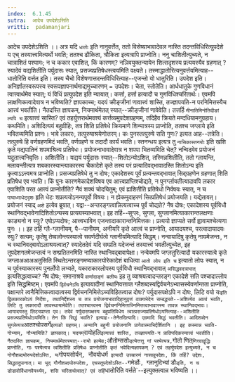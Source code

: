 ```yaml
---
index:  6.1.45
sutra:  आदेच उपदेशेऽसिति
vritti:  padamanjari
---
```


आदेच उपदेशेऽशिति ।। अत्र यदि `धातोः` इति नानुवर्त्तेत, ततो विसेष्याभावादेवल नास्ति तदन्तविधिरित्युपदेशे य एच् तस्यात्त्वमित्यर्थो भवति; ततश्च ढौकिता, त्रौकिता इत्यत्रापि प्राप्नोति। ननु चाशितीत्युच्यते, न चात्राशितं पश्यामः; न च ककार एवाशित्, किं कारणम्? नञिवयुक्तन्यायेन शित्सदृशस्य प्रत्ययस्यैव ग्रहणात् ? स्यादेवं यद्यशितीति पर्युदासः स्यात्, प्रसज्यप्रतिषेधस्त्वयमिति वक्ष्यते। तस्माद्धातोरित्यनुवर्त्तयमित्याह--धातोरिति वर्त्तत इति। तस्य चैचो विशेषणात्तदन्तविधिरित्याह--एजन्तो यो धातुरिति। उपदेश इति। अनिर्ज्ञातस्वरूपस्य स्वरूपज्ञापनार्थमाद्यमुच्चारणम् = उपदेशः।
चेता, स्तोतेति। आर्धधातुके गुणविधानं त्वात्त्वार्थमेव स्यात्; यं विधिं प्रत्युपदेश इति न्यायात्। कर्त्ता, हर्त्ता हत्यादौ च गुणविधिश्चरितार्थः। एवमपि लाक्षणिकत्वादेवात्र न भविष्यति? ज्ञापकाच्च; यदयं क्रीङ्जीनां णावात्त्वं शास्ति, तज्ज्ञापयति-न परनिमित्तस्यैच आत्त्वं भवतीति। नैतदस्ति ज्ञापकम्, नियमार्थमेतत् स्यात्--क्रीङ्जीनां णावेवेति। तत्तर्हि `मीनातिमिनोतिदीङां ल्यपि च` इत्यात्त्वं सास्ति? एवं तहर्युत्तरार्थमवश्यं कर्त्तव्यमुपदेशग्रहणम्, तदिहैव क्रियते मन्दधियामनुग्रहाय।
कथमिति। अशिदित्ययं बहुव्रीहिः, तत्र शिति प्रतिषेधे क्रियमाणे शिन्मात्रस्य प्राप्नोति, ततश्च जग्लाये इति भवितव्यमिति प्रश्नः। भावे लकारः, तत्पुरुषाश्रयेणोत्तरम्। कः पुनस्तत्पुरुषे सति गुणः? इत्यत आह--तत्रेति। तत्पुरुषे हि वर्णग्रहणमिदं भवति, वर्णग्रहणे च तदादौ कार्यं भवति। स्तनन्धय इत्यत्र तु `नासिकास्तनयोः` इति खशि कृते मद्यपातिनं शपमाश्रित्य प्रतिषेधः। प्रयोजनाभावादेवात्र न शपपा भितव्यमिति चेत्? नन्विदमेव प्रयोजनं यदुतात्त्वनिवृत्तिः। अशितीति। यद्ययं पर्युदासः स्यात्--शितोऽन्योऽशित्, तस्मिन्नशितीति, ततो ग्लायन्ति, मलायन्तीत्यत्र शबकारस्यान्त्याकारस्य चैकादेशे कृते तस्य परं प्रत्यादिवद्भावादस्ति शितोऽन्य इति कृत्वाऽऽत्त्वमत्र प्राप्नोति। प्रसज्यप्रतिषेधे तु न दोषः; एकादेशस्य पूर्वं प्रत्यन्तवद्भावात् सिद्ग्रहणेन ग्रहणात् शिति प्रतिषेध एव भवति। किं पुनः कारणमेकादेशविषय एव आत्त्वप्राप्तिश्चोद्यते, न पुनर्ग्लायतीत्यादावपि लकार एवाशिति परत आत्त्वं प्राप्नोतीति? नैवं शक्यं चोदयितुम्; एवं ह्यशितीति प्रतिषेधो निर्वषयः स्यात्, न च `पाघाध्माधेट्दृशः` हृति धेटः शप्रत्ययोऽनन्यपूर्वो विषयः। न ह्येकमुदाहरणं सित्प्रतिषेधं प्रयोजयति। यद्येतावत्। प्रयोजनं स्याद् `अशे` इत्येव ब्रूयात्। यद्वा--अन्तरङ्गत्वान्नित्यत्वाच्च पूर्वं चोद्यते? नैष दोषः; एकादेशस्य पूर्वविधौ स्थानिवद्भावेनादिशितोऽन्यस्य प्रत्ययस्याभवात्। इह तर्हि--सुग्लः, सुग्ला, सुग्लानमित्याकारान्तलक्षणाः काङ्यनो न स्युः? एषोऽप्यदोषः;
आत्त्वभाविन एजन्तादाकारान्तनिमित्तकः।
प्रत्ययो ज्ञाप्यते सर्वो ह्वावामश्चेत्यणा पुनः ।।
इह तर्हि ग्लै-ग्लानीयम्, पै--पानीयम्, अनीयरि कृते आत्त्वं च प्राप्नोति, आयादयश्च, परत्वादायादयः स्युः? सत्यम्; कृतेषु तेष्वलोन्त्यस्यात्वे सवर्णदीर्घत्वे ग्लानीयमित्यादि सिद्धम्। नन्वायादिषु कृतेषु नायमेजन्तः, न च स्थानिवद्बावोऽलाश्रयत्वात्? स्यादेतदेवं यदि सम्प्रति यदेजन्तं तस्यात्त्वं भवतीत्युच्येत, इह तूपदेशगतमेजन्तत्वं न सम्प्रतितनमिति नास्ति स्थानिवद्बावापेक्षा। नन्वेवमपि जग्लतुरित्यादौ यकारस्यात्वे कृते जग्लाअआअअतुसिति स्थितेऽन्तरङ्गमप्याकारयोरेकादेशं बाधित्वा `आतो लोप इति च` इत्यातो लोपः स्यात्, न च पूर्वस्याकारस्य पुनर्लोपो लभ्यते, यकाराकारलोपस्य पूर्वविधौ स्थानिवद्भावात् `असिद्धवदत्राभात्` इत्यसिद्धत्वाच्च? नैष दोषः; समानाश्रये `वार्णादाङ्गं बलीयः` इह तु व्याश्रयत्वादन्तरङ्ग एकादेशे सति पश्चादाल्लोप इति सिद्धमिष्टम्। एवमपि `द्विर्वचनेऽचि` इत्यायादीनां स्थानिवत्ताव्त ग्लैशब्दस्यद्विर्वचनेऽभ्यासस्येवर्णान्तता प्राप्नोति, पक्षान्तरे त्वनैमित्तिकत्वादात्वस्य द्विर्वचननिमित्तेऽच्यविहितत्वान्न दोषः? पर्युदासपक्षेऽपि न दोषः, लिटि वयो यः` इति द्विलकारकोऽयं निर्देशः, तथानिर्द्देशस्य च तत्र प्रयोजनाभावादिहानुवृत्तं वाक्यभेदेन सम्बद्ध्यते--अशित्येव आत्वं भवति, लिटि तु लकारादौ लावस्थायामेवेति। ततश्चात्त्वस्य द्विर्वचननिमित्ताज्निमित्तत्वाभावात्त्स्य तावन्न स्थानिवद्भावः। आयादयस्तु लिट्यप्राप्ता एव। तदेवं पर्युदासपक्षस्य बहुप्रतिविधेय त्वात्प्रसज्यप्रतिषेधोऽयमित्याह--अशितीति प्रसज्यप्रतिषेधोऽयमिति। तेन किं सिद्धं भवति? इत्याह--तेनैतदित्यादि। एवमादि सिद्धं भवतीति। आदिशब्देन सुग्लेत्यत्र `आतश्चोपसर्गे` इत्यङो ग्रहणम्। अन्यानि बहुनी प्रयोजनानि प्रागेवास्माभिर्द्दर्शितानि ।
इह कस्मान्न भवति-गोभ्याम्, नौभ्यामिति? ज्ञापकात्। यदयम् `रायोहलि` इत्यात्त्वं शास्ति, तज्ज्ञापयति-न प्रातिपदिकस्यात्त्वं भवतीति। नैतदस्ति ज्ञापकम्, नियमार्थमेतत्स्यात्--रायो हल्येव; `औतोम्ससोः` इत्येत्तत्तु गां पश्येत्यत्र, `गोतो णित्` णित्त्वाद्वृद्धिः प्राप्नोति, गाः पश्येत्यत्र त्वशितीति प्रतिषेधः प्राप्नोतीति कृतं भवेदित्यज्ञापकम् ? एवं तहर्युपदेश इत्युच्यते, न च गोनौशब्दयोरुपदेशोऽस्ति, यः `गोपयसोर्यन्`, `नौवयोधर्म` इत्यादौ उच्चारणं नासावुपदेशः, किं तर्हि? उद्देशः, सिद्धवदुपानात्। मा भूद् गौनौशब्दयोरुपदेशः, एचस्तूपदेशोऽस्ति--`गमेर्डोः`, `ग्लानुदिभ्यां डौः` इति, न च डोडावोर्विधानवैयर्थ्यम्, शसि चरितार्थत्वात्? एवं तर्हि `धातोरिति वर्त्तते`--इत्युक्तत्वान्न भविष्यति ।।

